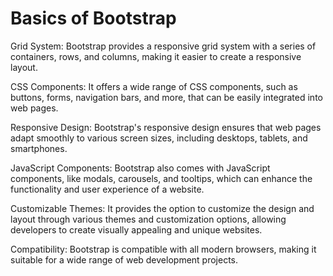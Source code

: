 # Basics of Bootstrap

Grid System: Bootstrap provides a responsive grid system with a series of containers, rows, and columns, making it easier to create a responsive layout.

CSS Components: It offers a wide range of CSS components, such as buttons, forms, navigation bars, and more, that can be easily integrated into web pages.

Responsive Design: Bootstrap's responsive design ensures that web pages adapt smoothly to various screen sizes, including desktops, tablets, and smartphones.

JavaScript Components: Bootstrap also comes with JavaScript components, like modals, carousels, and tooltips, which can enhance the functionality and user experience of a website.

Customizable Themes: It provides the option to customize the design and layout through various themes and customization options, allowing developers to create visually appealing and unique websites.

Compatibility: Bootstrap is compatible with all modern browsers, making it suitable for a wide range of web development projects.
